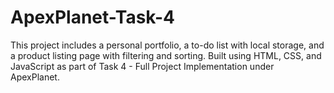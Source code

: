 # ApexPlanet-Task-4
This project includes a personal portfolio, a to-do list with local storage, and a product listing page with filtering and sorting. Built using HTML, CSS, and JavaScript as part of Task 4 - Full Project Implementation under ApexPlanet.
